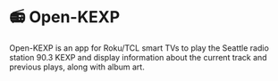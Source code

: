 # 📻 Open-KEXP

Open-KEXP is an app for Roku/TCL smart TVs to play the Seattle radio station
90.3 KEXP and display information about the current track and previous plays,
along with album art.
